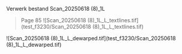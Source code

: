 Verwerk bestand Scan_20250618 (8)_1L
> Page 85
![Scan_20250618 (8)_1L_L_textlines.tif](test_f3230/Scan_20250618 (8)_1L_L_textlines.tif)

![Scan_20250618 (8)_1L_L_dewarped.tif](test_f3230/Scan_20250618 (8)_1L_L_dewarped.tif)

